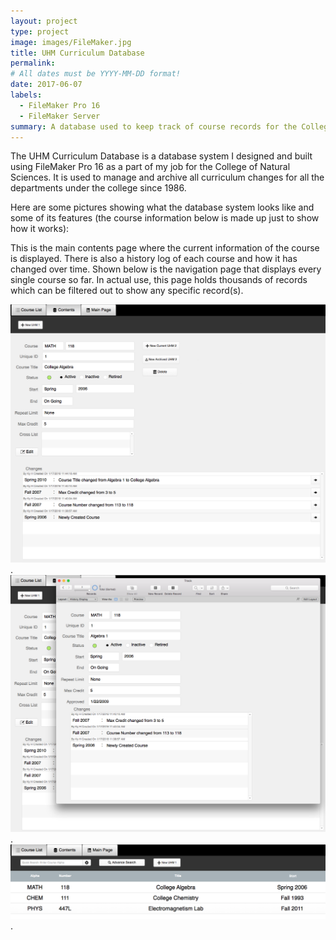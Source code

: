 ```yaml
---
layout: project
type: project
image: images/FileMaker.jpg
title: UHM Curriculum Database
permalink:
# All dates must be YYYY-MM-DD format!
date: 2017-06-07
labels:
  - FileMaker Pro 16
  - FileMaker Server
summary: A database used to keep track of course records for the College of Natural Sciences
---
```


The UHM Curriculum Database is a database system I designed and built using FileMaker Pro 16 as a part of my job for the College of Natural Sciences. It is used to manage and archive all curriculum changes for all the departments under the college since 1986. 

Here are some pictures showing what the database system looks like and some of its features (the course information below is made up just to show how it works):

This is the main contents page where the current information of the course is displayed. There is also a history log of each course and how it has changed over time.
Shown below is the navigation page that displays every single course so far. In actual use, this page holds thousands of records which can be filtered out to show any specific record(s).


<img class="ui image" src="../images/UHMCoursePage.png"> . 
<img class="ui image" src="../images/UHMHistoryPage.png"> . 
<img class="ui image" src="../images/UHMListPage.png"> . 




